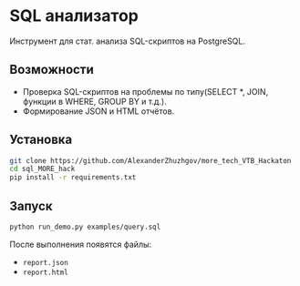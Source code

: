 # SQL анализатор

Инструмент для стат. анализа SQL-скриптов на PostgreSQL.

## Возможности
- Проверка SQL-скриптов на проблемы по типу(SELECT *, JOIN, функции в WHERE, GROUP BY и т.д.).
- Формирование JSON и HTML отчётов.

## Установка
```bash
git clone https://github.com/AlexanderZhuzhgov/more_tech_VTB_Hackaton
cd sql_MORE_hack
pip install -r requirements.txt
```

## Запуск
```bash
python run_demo.py examples/query.sql
```

После выполнения появятся файлы:
- `report.json`
- `report.html`
